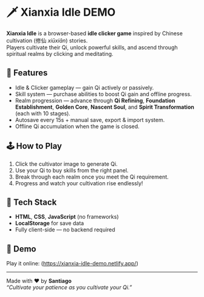 # 🗡️ Xianxia Idle DEMO

**Xianxia Idle** is a browser-based **idle clicker game** inspired by Chinese cultivation (修仙 *xiūxiān*) stories.  
Players cultivate their Qi, unlock powerful skills, and ascend through spiritual realms by clicking and meditating.

## 🌿 Features
- Idle & Clicker gameplay — gain Qi actively or passively.  
- Skill system — purchase abilities to boost Qi gain and offline progress.  
- Realm progression — advance through **Qi Refining**, **Foundation Establishment**, **Golden Core**, **Nascent Soul**, and **Spirit Transformation** (each with 10 stages).  
- Autosave every 15s + manual save, export & import system.  
- Offline Qi accumulation when the game is closed.  

## 🕹️ How to Play
1. Click the cultivator image to generate Qi.  
2. Use your Qi to buy skills from the right panel.  
3. Break through each realm once you meet the Qi requirement.  
4. Progress and watch your cultivation rise endlessly!  

## 💾 Tech Stack
- **HTML**, **CSS**, **JavaScript** (no frameworks)  
- **LocalStorage** for save data  
- Fully client-side — no backend required  

## 🚀 Demo
Play it online: (https://xianxia-idle-demo.netlify.app/)

---

Made with ❤️ by **Santiago**  
*“Cultivate your patience as you cultivate your Qi.”*
